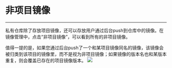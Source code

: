 # 非项目镜像
---
私有仓库除了存放项目镜像，还可以存放用户通过后台push到仓库中的镜像。在镜像管理中，点击“非项目镜像”，可以看到所有的非项目镜像。

值得一提的是，如果您通过后台push了一个和某项目镜像同名的镜像，该镜像会被归类到该项目的镜像里，而不是视为非项目镜像；如果镜像的版本名也和某版本重复，则会覆盖已存在的项目镜像版本。
![](http://881471b33d4f9.cdn.sohucs.com/q_mini/newproject6.jpg)